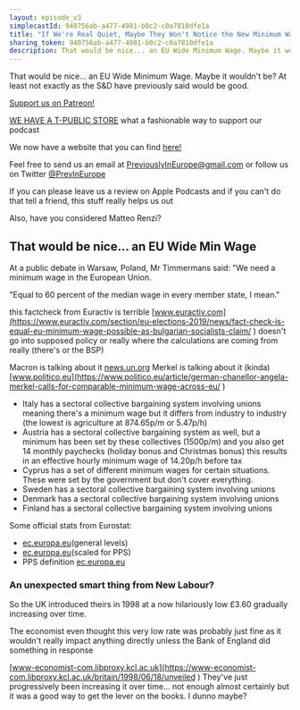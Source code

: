 ```yaml
---
layout: episode_v3
simplecastId: 940756ab-a477-4981-b0c2-c0a7810dfe1a
title: "If We're Real Quiet, Maybe They Won't Notice the New Minimum Wage"
sharing_token: 940756ab-a477-4981-b0c2-c0a7810dfe1a
description: That would be nice... an EU Wide Minimum Wage. Maybe it wouldn't be? At least not exactly as the S&D have previously said would be good.
---
```


That would be nice... an EU Wide Minimum Wage. Maybe it wouldn't be? At least not exactly as the S&D have previously said would be good. 
 
 [Support us on Patreon!][5]

[WE HAVE A T-PUBLIC STORE][1] what a fashionable way to support our podcast

We now have a website that you can find [here!][2]

Feel free to send us an email at [PreviouslyInEurope@gmail.com][3] or follow us on Twitter [@PrevInEurope][4]

If you can please leave us a review on Apple Podcasts and if you can't do that tell a friend, this stuff really helps us out

Also, have you considered Matteo Renzi? 

  [1]:https://www.teepublic.com/user/previneurope
  [2]:http://previouslyineurope.eu/
  [3]:https://previouslyineurope@gmail.com
  [4]: https://twitter.com/PrevInEurope
  [5]: https://www.patreon.com/previouslyineurope

 
 ## That would be nice... an EU Wide Min Wage

At a public debate in Warsaw, Poland, Mr Timmermans said: "We need a minimum wage in the European Union.

"Equal to 60 percent of the median wage in every member state, I mean."

this factcheck from Euractiv is terrible [www.euractiv.com](https://www.euractiv.com/section/eu-elections-2019/news/fact-check-is-equal-eu-minimum-wage-possible-as-bulgarian-socialists-claim/
)
doesn't go into supposed policy or really where the calculations are coming from really (there's or the BSP)

Macron is talking about it [news.un.org](https://news.un.org/en/story/2019/06/1040251
)
Merkel is talking about it (kinda) [www.politico.eu](https://www.politico.eu/article/german-chanellor-angela-merkel-calls-for-comparable-minimum-wage-across-eu/
)
- Italy has a sectoral collective bargaining system involving unions meaning there's a minimum wage but it differs from industry to industry (the lowest is agriculture at 874.65p/m or 5.47p/h)
- Austria has a sectoral collective bargaining system as well, but a minimum has been set by these collectives (1500p/m) and you also get 14 monthly paychecks (holiday bonus and Christmas bonus) this results in an effective hourly minimum wage of 14.20p/h before tax
- Cyprus has a set of different minimum wages for certain situations. These were set by the government but don't cover everything.
- Sweden has a sectoral collective bargaining system involving unions
- Denmark has a sectoral collective bargaining system involving unions
- Finland has a sectoral collective bargaining system involving unions

Some official stats from Eurostat:

- [ec.europa.eu](https://ec.europa.eu/eurostat/web/products-eurostat-news/-/DDN-20190131-2 )(general levels)
- [ec.europa.eu](https://ec.europa.eu/eurostat/statistics-explained/index.php?title=Minimum_wage_statistics&stable=0&redirect=no#Minimum_wages_expressed_in_purchasing_power_standards )(scaled for PPS)
- PPS definition [ec.europa.eu](https://ec.europa.eu/eurostat/statistics-explained/index.php?title=Glossary:Purchasing_power_standard_(PPS)
)
### An unexpected smart thing from New Labour?

So the UK introduced theirs in 1998 at a now hilariously low £3.60 gradually increasing over time.

The economist even thought this very low rate was probably just fine as it wouldn't really impact anything directly unless the Bank of England did something in response

[www-economist-com.libproxy.kcl.ac.uk](https://www-economist-com.libproxy.kcl.ac.uk/britain/1998/06/18/unveiled
)
They've just progressively been increasing it over time... not enough almost certainly but it was a good way to get the lever on the books. I dunno maybe? 
